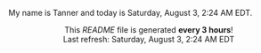 My name is Tanner and today is Saturday, August 3, 2:24 AM EDT.

<p align="center">This <i>README</i> file is generated <b>every 3 hours</b>!</br>Last refresh: Saturday, August 3, 2:24 AM EDT<br /></p>
